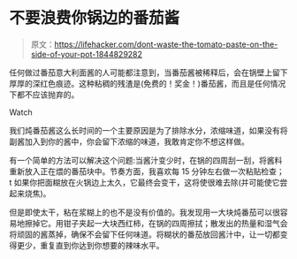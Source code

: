 # 不要浪费你锅边的番茄酱

> 原文：<https://lifehacker.com/dont-waste-the-tomato-paste-on-the-side-of-your-pot-1844829282>

任何做过番茄意大利面酱的人可能都注意到，当番茄酱被稀释后，会在锅壁上留下厚厚的深红色痕迹。这种粘稠的残渣是(免费的！奖金！)番茄酱，而且是任何情况下都不应该抛弃的。

Watch

我们炖番茄酱这么长时间的一个主要原因是为了排除水分，浓缩味道，如果没有将副酱加入到你的酱中，你会留下浓缩的味道，我敢肯定你不想这样做。

有一个简单的方法可以解决这个问题:当酱汁变少时，在锅的四周刮一刮，将酱料重新放入正在煨的番茄块中。节奏方面，我喜欢每 15 分钟左右做一次粘贴检查； t 如果你把面糊放在火锅边上太久，它最终会变干，这将使很难去除(并可能使它尝起来烧焦)。

但是即使太干，粘在浆糊上的也不是没有价值的。我发现用一大块炖番茄可以很容易地擦掉它。用钳子夹起一大块西红柿，在锅的四周擦拭；散发出的热量和湿气会将顽固的酱蒸掉，确保不会留下任何味道。将糊状的番茄放回酱汁中，让一切都变得更少，重复直到你达到你想要的辣味水平。